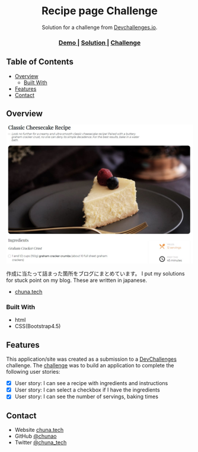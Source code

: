 <!-- Please update value in the {}  -->

<h1 align="center">Recipe page Challenge</h1>

<div align="center">
   Solution for a challenge from  <a href="http://devchallenges.io" target="_blank">Devchallenges.io</a>.
</div>

<div align="center">
  <h3>
    <a href="https://chuna.tech/devchallenges/Recipe_page/">
      Demo
    </a>
    <span> | </span>
    <a href="https://github.com/chunao/devChallenges/tree/main/recipe-page">
      Solution
    </a>
    <span> | </span>
    <a href="https://devchallenges.io/challenges/OEKdUZ6xs0h99C38XVht">
      Challenge
    </a>
  </h3>
</div>

<!-- TABLE OF CONTENTS -->

## Table of Contents

- [Overview](#overview)
  - [Built With](#built-with)
- [Features](#features)
- [Contact](#contact)

<!-- OVERVIEW -->

## Overview

![screenshot](s-CB_0032.jpg)

作成に当たって詰まった箇所をブログにまとめています。
I put my solutions for stuck point on my blog.
These are written in japanese.

- [chuna.tech](https://chuna.tech/detail/22/#i5)

### Built With

<!-- This section should list any major frameworks that you built your project using. Here are a few examples.-->

- html
- CSS(Bootstrap4.5)

## Features

<!-- List the features of your application or follow the template. Don't share the figma file here :) -->

This application/site was created as a submission to a [DevChallenges](https://devchallenges.io/challenges) challenge. The [challenge](https://devchallenges.io/challenges/TtUjDt19eIHxNQ4n5jps) was to build an application to complete the following user stories:

- [x] User story: I can see a recipe with ingredients and instructions
- [x] User story: I can select a checkbox if I have the ingredients
- [x] User story: I can see the number of servings, baking times

## Contact

- Website [chuna.tech](https://chuna.tech/devchallenges/)
- GitHub [@chunao](https://github.com/chunao)
- Twitter [@chuna_tech](https://twitter.com/chuna_tech)
